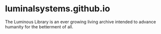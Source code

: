 # luminalsystems.github.io
The Luminous Library is an ever growing living archive intended to advance humanity for the betterment of all.
